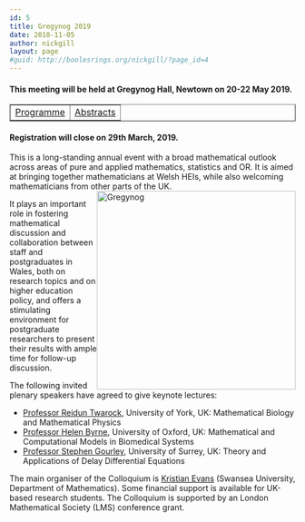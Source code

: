 ```yaml
---
id: 5
title: Gregynog 2019
date: 2018-11-05
author: nickgill
layout: page
#guid: http://boolesrings.org/nickgill/?page_id=4
---
```


#### This meeting will be held at Gregynog Hall, Newtown on 20-22 May 2019. 

<p>
<table width="100%" border="1">
  <tr>
    <td align="center"><a href = "Gregynog2019timetable.pdf">Programme</a> </td><td align="center"> <a href = "Gregynog2019abstracts.pdf">Abstracts</a> </td></tr></table>
</p>

#### Registration will close on 29th March, 2019.


This is a long-standing annual event with a broad mathematical outlook across areas of pure and applied mathematics, statistics and OR. It is aimed at bringing together mathematicians at Welsh HEIs, while also welcoming mathematicians from other parts of the UK. <img style="float: right;" src="gregynog.jpg" width="350pt" alt="Gregynog" />

It plays an important role in fostering mathematical discussion and collaboration between staff and postgraduates in Wales, both on research topics and on higher education policy, and offers a stimulating environment for postgraduate researchers to present their results with ample time for follow-up discussion.

The following invited plenary speakers have agreed to give keynote lectures:
- [Professor Reidun Twarock](https://www.york.ac.uk/maths/staff/reidun-twarock/), University of York, UK: Mathematical Biology and Mathematical Physics
- [Professor Helen Byrne](https://www.maths.ox.ac.uk/people/helen.byrne), University of Oxford, UK: Mathematical and Computational Models in Biomedical Systems
- [Professor Stephen Gourley](https://www.surrey.ac.uk/people/stephen-gourley), University of Surrey, UK: Theory and Applications of Delay Differential Equations

The main organiser of the Colloquium is [Kristian Evans](https://www.swansea.ac.uk/staff/science/maths/k.evans/) (Swansea University, Department of Mathematics). Some financial support is available for UK-based research students. The Colloquium is supported by an London Mathematical Society (LMS) conference grant.
